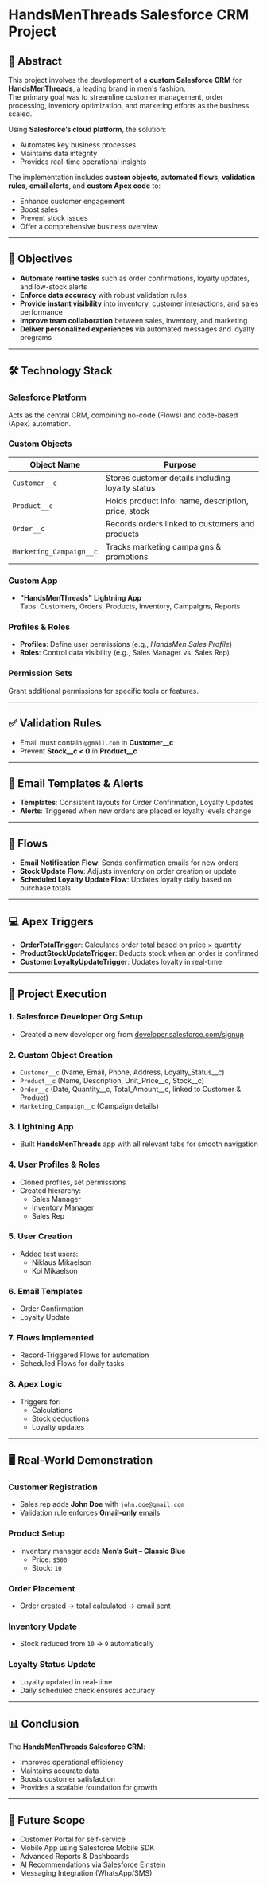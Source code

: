 # HandsMenThreads Salesforce CRM Project

## 📄 Abstract
This project involves the development of a **custom Salesforce CRM** for **HandsMenThreads**, a leading brand in men's fashion.  
The primary goal was to streamline customer management, order processing, inventory optimization, and marketing efforts as the business scaled.  

Using **Salesforce’s cloud platform**, the solution:
- Automates key business processes
- Maintains data integrity
- Provides real-time operational insights  

The implementation includes **custom objects**, **automated flows**, **validation rules**, **email alerts**, and **custom Apex code** to:
- Enhance customer engagement  
- Boost sales  
- Prevent stock issues  
- Offer a comprehensive business overview  

---

## 🎯 Objectives
- **Automate routine tasks** such as order confirmations, loyalty updates, and low-stock alerts
- **Enforce data accuracy** with robust validation rules
- **Provide instant visibility** into inventory, customer interactions, and sales performance
- **Improve team collaboration** between sales, inventory, and marketing
- **Deliver personalized experiences** via automated messages and loyalty programs

---

## 🛠 Technology Stack

### Salesforce Platform
Acts as the central CRM, combining no-code (Flows) and code-based (Apex) automation.

### Custom Objects
| Object Name              | Purpose |
|--------------------------|---------|
| `Customer__c`            | Stores customer details including loyalty status |
| `Product__c`             | Holds product info: name, description, price, stock |
| `Order__c`               | Records orders linked to customers and products |
| `Marketing_Campaign__c`  | Tracks marketing campaigns & promotions |

### Custom App
- **"HandsMenThreads" Lightning App**  
  Tabs: Customers, Orders, Products, Inventory, Campaigns, Reports

### Profiles & Roles
- **Profiles**: Define user permissions (e.g., *HandsMen Sales Profile*)  
- **Roles**: Control data visibility (e.g., Sales Manager vs. Sales Rep)

### Permission Sets
Grant additional permissions for specific tools or features.

---

## ✅ Validation Rules
- Email must contain `@gmail.com` in **Customer__c**
- Prevent **Stock__c < 0** in **Product__c**

---

## 📧 Email Templates & Alerts
- **Templates**: Consistent layouts for Order Confirmation, Loyalty Updates
- **Alerts**: Triggered when new orders are placed or loyalty levels change

---

## 🔄 Flows
- **Email Notification Flow**: Sends confirmation emails for new orders
- **Stock Update Flow**: Adjusts inventory on order creation or update
- **Scheduled Loyalty Update Flow**: Updates loyalty daily based on purchase totals

---

## 💻 Apex Triggers
- **OrderTotalTrigger**: Calculates order total based on price × quantity
- **ProductStockUpdateTrigger**: Deducts stock when an order is confirmed
- **CustomerLoyaltyUpdateTrigger**: Updates loyalty in real-time

---

## 📌 Project Execution

### 1. Salesforce Developer Org Setup
- Created a new developer org from [developer.salesforce.com/signup](https://developer.salesforce.com/signup)

### 2. Custom Object Creation
- `Customer__c` (Name, Email, Phone, Address, Loyalty_Status__c)
- `Product__c` (Name, Description, Unit_Price__c, Stock__c)
- `Order__c` (Date, Quantity__c, Total_Amount__c, linked to Customer & Product)
- `Marketing_Campaign__c` (Campaign details)

### 3. Lightning App
- Built **HandsMenThreads** app with all relevant tabs for smooth navigation

### 4. User Profiles & Roles
- Cloned profiles, set permissions
- Created hierarchy:
  - Sales Manager
  - Inventory Manager
  - Sales Rep

### 5. User Creation
- Added test users:
  - Niklaus Mikaelson  
  - Kol Mikaelson

### 6. Email Templates
- Order Confirmation  
- Loyalty Update

### 7. Flows Implemented
- Record-Triggered Flows for automation  
- Scheduled Flows for daily tasks

### 8. Apex Logic
- Triggers for:
  - Calculations
  - Stock deductions
  - Loyalty updates

---

## 🖥 Real-World Demonstration

### Customer Registration
- Sales rep adds **John Doe** with `john.doe@gmail.com`  
- Validation rule enforces **Gmail-only** emails

### Product Setup
- Inventory manager adds **Men’s Suit – Classic Blue**  
  - Price: `$500`  
  - Stock: `10`

### Order Placement
- Order created → total calculated → email sent

### Inventory Update
- Stock reduced from `10` → `9` automatically

### Loyalty Status Update
- Loyalty updated in real-time  
- Daily scheduled check ensures accuracy

---

## 📊 Conclusion
The **HandsMenThreads Salesforce CRM**:
- Improves operational efficiency  
- Maintains accurate data  
- Boosts customer satisfaction  
- Provides a scalable foundation for growth

---

## 🚀 Future Scope
- Customer Portal for self-service  
- Mobile App using Salesforce Mobile SDK  
- Advanced Reports & Dashboards  
- AI Recommendations via Salesforce Einstein  
- Messaging Integration (WhatsApp/SMS)
